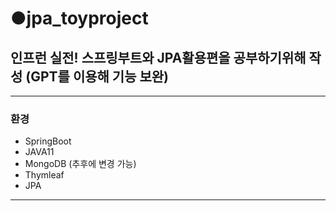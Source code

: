 # ●jpa_toyproject
## 인프런 실전! 스프링부트와 JPA활용편을 공부하기위해 작성 (GPT를 이용해 기능 보완)
---
### 환경
- SpringBoot
- JAVA11
- MongoDB (추후에 변경 가능)
- Thymleaf
- JPA
- ---



  
